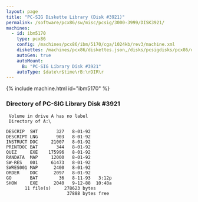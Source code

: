 ```yaml
---
layout: page
title: "PC-SIG Diskette Library (Disk #3921)"
permalink: /software/pcx86/sw/misc/pcsig/3000-3999/DISK3921/
machines:
  - id: ibm5170
    type: pcx86
    config: /machines/pcx86/ibm/5170/cga/1024kb/rev3/machine.xml
    diskettes: /machines/pcx86/diskettes.json,/disks/pcsigdisks/pcx86/diskettes.json
    autoGen: true
    autoMount:
      B: "PC-SIG Library Disk #3921"
    autoType: $date\r$time\rB:\rDIR\r
---
```


{% include machine.html id="ibm5170" %}

### Directory of PC-SIG Library Disk #3921

     Volume in drive A has no label
     Directory of A:\

    DESCRIP  SHT       327   8-01-92
    DESCRIPT LNG       903   8-01-92
    INSTRUCT DOC     21007   8-01-92
    PRINTDOC BAT       344   8-01-92
    QUIZ     EXE    175996   8-01-92
    RANDATA  MAP     12000   8-01-92
    SW-RES   001     61473   8-01-92
    SWRES001 MAP      2400   8-01-92
    ORDER    DOC      2097   8-01-92
    GO       BAT        36   8-11-93   3:12p
    SHOW     EXE      2040   9-12-88  10:48a
           11 file(s)     278623 bytes
                           37888 bytes free
